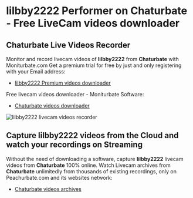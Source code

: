 # lilbby2222 Performer on Chaturbate - Free LiveCam videos downloader

## Chaturbate Live Videos Recorder

Monitor and record livecam videos of **lilbby2222** from **Chaturbate** with Moniturbate.com
Get a premium trial for free by just and only registering with your Email address:
* [lilbby2222 Premium videos downloader](https://moniturbate.com/request-demo-licence-key.html)

Free livecam videos downloader - Moniturbate Software:
* [Chaturbate videos downloader](https://moniturbate.com/moniturbate-download-software.html)

![lilbby2222 livecam videos recorder](https://peachurnet.com/templates/moniturbate-software.png)


## Capture lilbby2222 videos from the Cloud and watch your recordings on Streaming

Without the need of downloading a software, capture **lilbby2222** livecam videos from **Chaturbate** 100% online.
Watch Livecam archives from **Chaturbate** unlimitedly from thousands of existing recordings, only on Peachurbate.com and its websites network:
* [Chaturbate videos archives](https://peachurnet.com/)